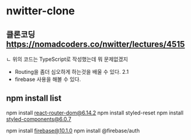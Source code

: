 
# nwitter-clone

## 클론코딩 https://nomadcoders.co/nwitter/lectures/4515
 ㄴ 위의 코드는 TypeScript로 작성했는데 뭐 문제없겠지 

 + Routing을 좀더 심오하게 하는것을 배울 수 있다. 2.1
 + firebase 사용을 해볼 수 있다.



## npm install list

npm install react-router-dom@6.14.2
npm install styled-reset
npm install styled-components@6.0.7

npm install firebase@10.1.0
npm install @firebase/auth  <!-- firebase 는 각 모듈을 따로 임포트 해야한다 크기때문에 각각 임포트하도록 해둠 -->



